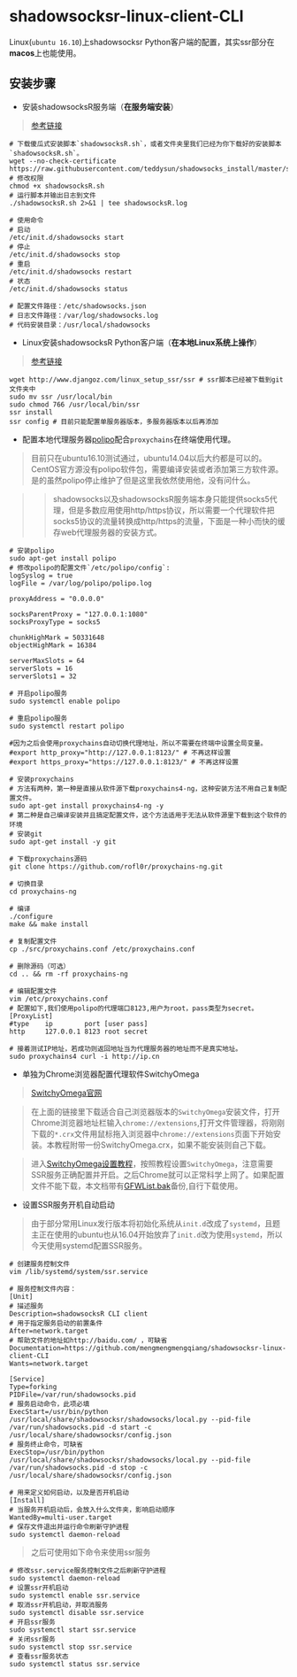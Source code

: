 # shadowsocksr-linux-client-CLI
Linux(`ubuntu 16.10`)上shadowsocksr Python客户端的配置，其实ssr部分在**macos**上也能使用。

## 安装步骤

* 安装shadowsocksR服务端（**在服务端安装**）

> [参考链接](https://shadowsocks.be/9.html)

    # 下载傻瓜式安装脚本`shadowsocksR.sh`，或者文件夹里我们已经为你下载好的安装脚本`shadowsocksR.sh`。
    wget --no-check-certificate https://raw.githubusercontent.com/teddysun/shadowsocks_install/master/shadowsocksR.sh
    # 修改权限
    chmod +x shadowsocksR.sh
    # 运行脚本并输出日志到文件
    ./shadowsocksR.sh 2>&1 | tee shadowsocksR.log

    # 使用命令
    # 启动
    /etc/init.d/shadowsocks start
    # 停止
    /etc/init.d/shadowsocks stop
    # 重启
    /etc/init.d/shadowsocks restart
    # 状态
    /etc/init.d/shadowsocks status

    # 配置文件路径：/etc/shadowsocks.json
    # 日志文件路径：/var/log/shadowsocks.log
    # 代码安装目录：/usr/local/shadowsocks

* Linux安装shadowsocksR Python客户端（**在本地Linux系统上操作**）

> [参考链接](https://www.djangoz.com/2017/08/16/linux_setup_ssr/)

    wget http://www.djangoz.com/linux_setup_ssr/ssr # ssr脚本已经被下载到git文件夹中
    sudo mv ssr /usr/local/bin
    sudo chmod 766 /usr/local/bin/ssr
    ssr install
    ssr config # 目前只能配置单服务器版本，多服务器版本以后再添加

* 配置本地代理服务器[polipo](https://wiki.archlinux.org/index.php/Polipo_(%E7%AE%80%E4%BD%93%E4%B8%AD%E6%96%87))配合`proxychains`在终端使用代理。

> 目前只在ubuntu16.10测试通过，ubuntu14.04以后大约都是可以的。CentOS官方源没有polipo软件包，需要编译安装或者添加第三方软件源。是的虽然polipo停止维护了但是这里我依然使用他，没有问什么。

>> shadowsocks以及shadowsocksR服务端本身只能提供socks5代理，但是多数应用使用http/https协议，所以需要一个代理软件把socks5协议的流量转换成http/https的流量，下面是一种小而快的缓存web代理服务器的安装方式。

    # 安装polipo
    sudo apt-get install polipo
    # 修改polipo的配置文件`/etc/polipo/config`:
    logSyslog = true
    logFile = /var/log/polipo/polipo.log

    proxyAddress = "0.0.0.0"

    socksParentProxy = "127.0.0.1:1080"
    socksProxyType = socks5

    chunkHighMark = 50331648
    objectHighMark = 16384

    serverMaxSlots = 64
    serverSlots = 16
    serverSlots1 = 32

    # 开启polipo服务
    sudo systemctl enable polipo

    # 重启polipo服务
    sudo systemctl restart polipo

    #因为之后会使用proxychains自动切换代理地址，所以不需要在终端中设置全局变量。
    #export http_proxy="http://127.0.0.1:8123/" # 不再这样设置
    #export https_proxy="https://127.0.0.1:8123/" # 不再这样设置

    # 安装proxychains
    # 方法有两种，第一种是直接从软件源下载proxychains4-ng，这种安装方法不用自己复制配置文件。
    sudo apt-get install proxychains4-ng -y
    # 第二种是自己编译安装并且搞定配置文件，这个方法适用于无法从软件源里下载到这个软件的环境
    # 安装git
    sudo apt-get install -y git

    # 下载proxychains源码
    git clone https://github.com/rofl0r/proxychains-ng.git

    # 切换目录
    cd proxychains-ng

    # 编译
    ./configure
    make && make install

    # 复制配置文件
    cp ./src/proxychains.conf /etc/proxychains.conf

    # 删除源码（可选）
    cd .. && rm -rf proxychains-ng

    # 编辑配置文件
    vim /etc/proxychains.conf
    # 配置如下,我们使用polipo的代理端口8123,用户为root，pass类型为secret。
    [ProxyList]
    #type    ip        port [user pass]
    http     127.0.0.1 8123 root secret

    # 接着测试IP地址，若成功则返回地址当为代理服务器的地址而不是真实地址。
    sudo proxychains4 curl -i http://ip.cn

* 单独为Chrome浏览器配置代理软件SwitchyOmega

> [SwitchyOmega官网](https://www.switchyomega.com)

> 在上面的链接里下载适合自己浏览器版本的`SwitchyOmega`安装文件，打开Chrome浏览器地址栏输入`chrome://extensions`,打开文件管理器，将刚刚下载的`*.crx`文件用鼠标拖入浏览器中`chrome://extensions`页面下开始安装。本教程附带一份SwitchyOmega.crx，如果不能安装则自己下载。

> 进入[SwitchyOmega设置教程](https://www.switchyomega.com/settings.html)，按照教程设置`SwitchyOmega`，注意需要SSR服务正确配置并开启。之后Chrome就可以正常科学上网了。如果配置文件不能下载，本文档带有[GFWList.bak](https://github.com/mengmengmengqiang/shadowsocksr-linux-client-CLI/blob/master/GFWList.bak)备份,自行下载使用。

* 设置SSR服务开机自动启动

> 由于部分常用Linux发行版本将初始化系统从`init.d`改成了`systemd`，且题主正在使用的ubuntu也从16.04开始放弃了`init.d`改为使用`systemd`，所以今天使用systemd配置SSR服务。

    # 创建服务控制文件
    vim /lib/systemd/system/ssr.service

    # 服务控制文件内容：
    [Unit]
    # 描述服务
    Description=shadowsocksR CLI client
    # 用于指定服务启动的前置条件
    After=network.target
    # 帮助文件的地址如http://baidu.com/ ，可缺省
    Documentation=https://github.com/mengmengmengqiang/shadowsocksr-linux-client-CLI
    Wants=network.target

    [Service]
    Type=forking
    PIDFile=/var/run/shadowsocks.pid
    # 服务启动命令，此项必填
    ExecStart=/usr/bin/python /usr/local/share/shadowsocksr/shadowsocks/local.py --pid-file /var/run/shadowsocks.pid -d start -c /usr/local/share/shadowsocksr/config.json
    # 服务终止命令，可缺省
    ExecStop=/usr/bin/python /usr/local/share/shadowsocksr/shadowsocks/local.py --pid-file /var/run/shadowsocks.pid -d stop -c /usr/local/share/shadowsocksr/config.json

    # 用来定义如何启动，以及是否开机启动
    [Install]
    # 当服务开机启动后，会放入什么文件夹，影响启动顺序
    WantedBy=multi-user.target
    # 保存文件退出并运行命令刷新守护进程
    sudo systemctl daemon-reload

> 之后可使用如下命令来使用ssr服务

    # 修改ssr.service服务控制文件之后刷新守护进程
    sudo systemctl daemon-reload
    # 设置ssr开机启动
    sudo systemctl enable ssr.service
    # 取消ssr开机启动，并取消服务
    sudo systemctl disable ssr.service
    # 开启ssr服务
    sudo systemctl start ssr.service
    # 关闭ssr服务
    sudo systemctl stop ssr.service
    # 查看ssr服务状态
    sudo systemctl status ssr.service
